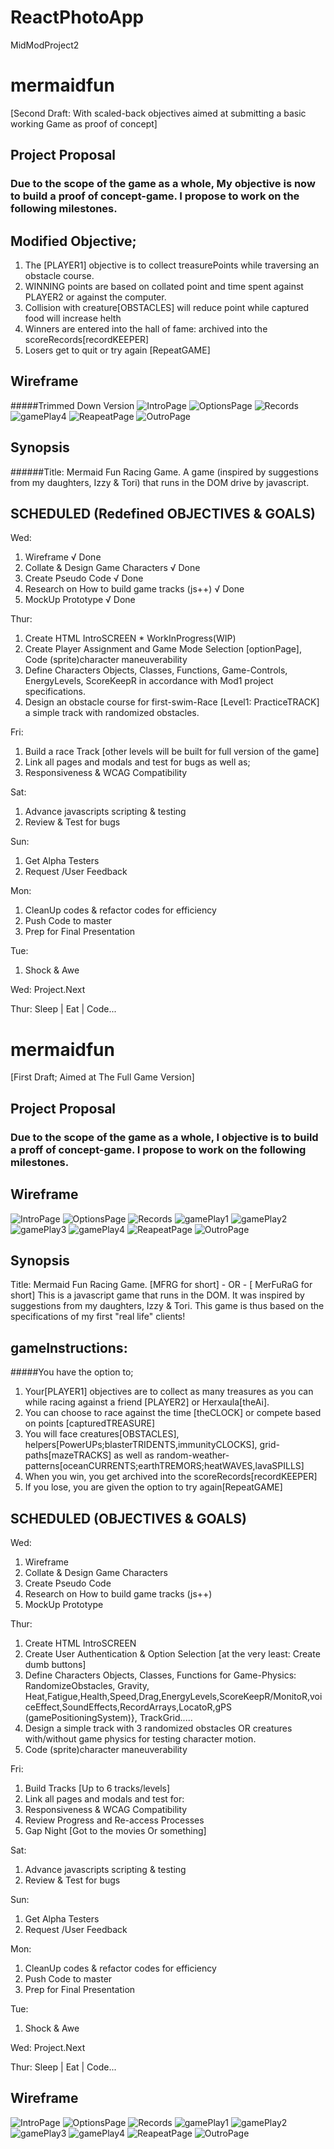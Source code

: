 # ReactPhotoApp
MidModProject2





# mermaidfun
[Second Draft: With scaled-back objectives aimed at submitting a basic working Game as proof of concept]
## Project Proposal
### Due to the scope of the game as a whole, My objective is now to build a proof of concept-game. I propose to work on the following milestones.

## Modified Objective;
1. The [PLAYER1] objective is to collect treasurePoints while traversing an obstacle course.
2. WINNING points are based on collated point and time spent against PLAYER2 or against the computer.
3. Collision with creature[OBSTACLES] will reduce point while captured food will increase helth
4. Winners are entered into the hall of fame: archived into the scoreRecords[recordKEEPER]
5. Losers get to quit or try again [RepeatGAME]

## Wireframe
#####Trimmed Down Version
![IntroPage](images/introPage.jpg)
![OptionsPage](images/optionsPage.jpg)
![Records](images/scoreBoard.jpg)
![gamePlay4](images/level0.jpg)
![ReapeatPage](images/failure.jpg)
![OutroPage](images/success.jpg)

## Synopsis
######Title: Mermaid Fun Racing Game.
A game (inspired by suggestions from my daughters, Izzy & Tori) that runs in the DOM drive by javascript.
 
## SCHEDULED (Redefined OBJECTIVES & GOALS)
Wed:
1. Wireframe        										√ Done
2. Collate & Design Game Characters 						√ Done
3. Create Pseudo Code 				        				√ Done
4. Research on How to build game tracks (js++) 				√ Done
5. MockUp Prototype 					        			√ Done
 
Thur:
1. Create HTML IntroSCREEN    				    			* WorkInProgress(WIP)
2. Create Player Assignment and Game Mode Selection [optionPage], Code (sprite)character maneuverability
3. Define Characters Objects, Classes, Functions, Game-Controls, EnergyLevels, ScoreKeepR in accordance with Mod1 project specifications.
4. Design an obstacle course for first-swim-Race [Level1: PracticeTRACK] a simple track with randomized obstacles.
 
 
Fri:
1. Build a race Track [other levels will be built for full version of the game]
2. Link all pages and modals and test for bugs as well as;
3. Responsiveness & WCAG Compatibility
 
Sat:
1. Advance javascripts scripting & testing
2. Review & Test for bugs
 
Sun:
1. Get Alpha Testers
2. Request /User Feedback
 
Mon:
1. CleanUp codes & refactor codes for efficiency
2. Push Code to master
3. Prep for Final Presentation
 
Tue:
1. Shock & Awe
 
Wed: Project.Next
 
Thur: Sleep | Eat | Code...





























# mermaidfun 
[First Draft; Aimed at The Full Game Version]
 ## Project Proposal
 ### Due to the scope of the game as a whole, I objective is to build a proff of concept-game. I propose to work on the following milestones. 



## Wireframe
![IntroPage](images/introPage.jpg)
![OptionsPage](images/optionsPage.jpg)
![Records](images/scoreBoard.jpg)
![gamePlay1](images/level1.jpg)
![gamePlay2](images/level2.jpg)
![gamePlay3](images/level3.jpg)
![gamePlay4](images/level4.jpg)
![ReapeatPage](images/failure.jpg)
![OutroPage](images/success.jpg)
 
 



## Synopsis
Title: Mermaid Fun Racing Game. [MFRG for short] - OR - [ MerFuRaG for short]
This is a javascript game that runs in the DOM.
It was inspired by suggestions from my daughters, Izzy & Tori.
This game is thus based on the specifications of my first "real life" clients!

## gameInstructions: 
#####You have the option to;
1. Your[PLAYER1] objectives are to collect as many treasures as you can while racing against a friend [PLAYER2] or Herxaula[theAi].
2. You can choose to race against the time [theCLOCK] or compete based on points [capturedTREASURE]
3. You will face creatures[OBSTACLES], helpers[PowerUPs;blasterTRIDENTS,immunityCLOCKS], grid-paths[mazeTRACKS] as well as random-weather-patterns[oceanCURRENTS;earthTREMORS;heatWAVES,lavaSPILLS]
4. When you win, you get archived into the scoreRecords[recordKEEPER]
5. If you lose, you are given the option to try again[RepeatGAME]

## SCHEDULED (OBJECTIVES & GOALS)
Wed:
1. Wireframe
2. Collate & Design Game Characters
3. Create Pseudo Code
4. Research on How to build game tracks (js++)
5. MockUp Prototype

Thur:
1. Create HTML IntroSCREEN
2. Create User Authentication & Option Selection [at the very least: Create dumb buttons]
3. Define Characters Objects, Classes, Functions for Game-Physics: RandomizeObstacles, 
Gravity, Heat,Fatigue,Health,Speed,Drag,EnergyLevels,ScoreKeepR/MonitoR,voiceEffect,SoundEffects,RecordArrays,LocatoR,gPS (gamePositioningSystem)}, TrackGrid.....
4. Design a simple track with 3 randomized obstacles OR creatures with/without game physics for testing character motion.
5. Code (sprite)character maneuverability

Fri:
1. Build Tracks [Up to 6 tracks/levels]
2. Link all pages and modals and test for:
3. Responsiveness & WCAG Compatibility
4. Review Progress and Re-access Processes
5. Gap Night [Got to the movies Or something]

Sat:
1. Advance javascripts scripting & testing
2. Review & Test for bugs

Sun:
1. Get Alpha Testers
2. Request /User Feedback

Mon:
1. CleanUp codes & refactor codes for efficiency
2. Push Code to master
3. Prep for Final Presentation

Tue:
1. Shock & Awe

Wed: Project.Next

Thur: Sleep | Eat | Code...


## Wireframe
![IntroPage](images/introPage.jpg)
![OptionsPage](images/optionsPage.jpg)
![Records](images/scoreBoard.jpg)
![gamePlay1](images/level1.jpg)
![gamePlay2](images/level2.jpg)
![gamePlay3](images/level3.jpg)
![gamePlay4](images/level4.jpg)
![ReapeatPage](images/failure.jpg)
![OutroPage](images/success.jpg)

